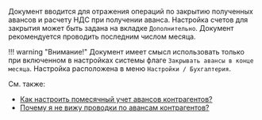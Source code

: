 ﻿Документ вводится для отражения операций по закрытию полученных авансов и расчету НДС при получении аванса. Настройка счетов для закрытия может быть задана на вкладке `Дополнительно`. Документ рекомендуется проводить последним числом месяца.

!!! warning "Внимание!"
	Документ имеет смысл использовать только при включенном в настройках системы флаге `Закрывать авансы в конце месяца`. Настройка расположена в меню `Настройки / Бухгалтерия`.

См. также:

*   [Как настроить помесячный учет авансов контрагентов?](/faqaccounting#MonthlyAdvances)
*   [Почему я не вижу проводки по авансам контрагентов?](/faqaccounting#WhereIsAdvance)
